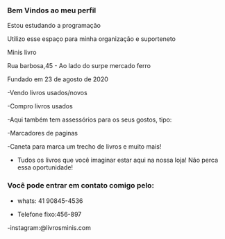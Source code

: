 ### Bem Vindos ao meu perfil
Estou estudando a programação

Utilizo esse espaço para minha organização e suporteneto

  Minis livro
  
Rua barbosa,45 - Ao lado do surpe mercado ferro

Fundado em 23 de agosto de 2020

-Vendo livros usados/novos

-Compro livros usados

-Aqui também tem assessórios para os seus gostos, tipo:

-Marcadores de paginas

-Caneta para marca um trecho de livros e muito mais!

- Tudos os livros que você imaginar estar aqui na nossa loja! Não perca essa oportunidade!

### Você pode entrar em contato comigo pelo:

- whats: 41 90845-4536 

- Telefone fixo:456-897

-instagram:@livrosminis.com
